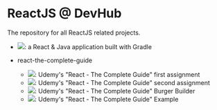 # ReactJS @ DevHub

The repository for all ReactJS related projects.

- ![](https://github.com/antjori/devhub-reactjs/workflows/rg/badge.svg): a React & Java application built with Gradle

- react-the-complete-guide

  - ![](https://github.com/antjori/devhub-reactjs/workflows/assignment1/badge.svg): Udemy's "React - The Complete Guide" first assignment
  - ![](https://github.com/antjori/devhub-reactjs/workflows/assignment2/badge.svg): Udemy's "React - The Complete Guide" second assignment
  - ![](https://github.com/antjori/devhub-reactjs/workflows/burger-builder/badge.svg): Udemy's "React - The Complete Guide" Burger Builder
  - ![](https://github.com/antjori/devhub-reactjs/workflows/example/badge.svg): Udemy's "React - The Complete Guide" Example
